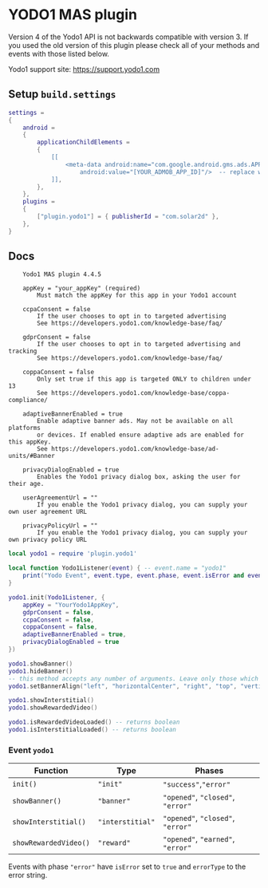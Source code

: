 # YODO1 MAS plugin

Version 4 of the Yodo1 API is not backwards compatible with version 3. If you used the old version of this plugin please check all of your methods and events with those listed below.

Yodo1 support site: https://support.yodo1.com

## Setup `build.settings`


```lua
settings =
{
    android =
    {
        applicationChildElements =
        {
            [[
                <meta-data android:name="com.google.android.gms.ads.APPLICATION_ID"
                    android:value="[YOUR_ADMOB_APP_ID]"/>  -- replace with your app id. See: https://goo.gl/fQ2neu
            ]],
        },
    },
    plugins = 
    {
        ["plugin.yodo1"] = { publisherId = "com.solar2d" },
    }, 
}
```

## Docs

```
    Yodo1 MAS plugin 4.4.5

    appKey = "your_appKey" (required)
        Must match the appKey for this app in your Yodo1 account

    ccpaConsent = false
        If the user chooses to opt in to targeted advertising
        See https://developers.yodo1.com/knowledge-base/faq/

    gdprConsent = false
        If the user chooses to opt in to targeted advertising and tracking
        See https://developers.yodo1.com/knowledge-base/faq/

    coppaConsent = false
        Only set true if this app is targeted ONLY to children under 13
        See https://developers.yodo1.com/knowledge-base/coppa-compliance/

    adaptiveBannerEnabled = true
        Enable adaptive banner ads. May not be available on all platforms
        or devices. If enabled ensure adaptive ads are enabled for this appKey.
        See https://developers.yodo1.com/knowledge-base/ad-units/#Banner

    privacyDialogEnabled = true
        Enables the Yodo1 privacy dialog box, asking the user for their age.

    userAgreementUrl = ""
        If you enable the Yodo1 privacy dialog, you can supply your own user agreement URL

    privacyPolicyUrl = ""
        If you enable the Yodo1 privacy dialog, you can supply your own privacy policy URL
```

```lua
local yodo1 = require 'plugin.yodo1'

local function Yodo1Listener(event) { -- event.name = "yodo1"
    print("Yodo Event", event.type, event.phase, event.isError and event.errorType)
}

yodo1.init(Yodo1Listener, {
    appKey = "YourYodo1AppKey",
    gdprConsent = false,
    ccpaConsent = false,
    coppaConsent = false,
    adaptiveBannerEnabled = true,
    privacyDialogEnabled = true
})

yodo1.showBanner()
yodo1.hideBanner()
-- this method accepts any number of arguments. Leave only those which make sense
yodo1.setBannerAlign("left", "horizontalCenter", "right", "top", "verticalCenter", "bottom")

yodo1.showInterstitial()
yodo1.showRewardedVideo()

yodo1.isRewardedVideoLoaded() -- returns boolean
yodo1.isInterstitialLoaded() -- returns boolean

```

### Event `yodo1`

| Function                | Type                | Phases                                  |
| ----------------------- | ------------------- | --------------------------------------- |
| `init()`                | `"init"`            | `"success"`,`"error"`                   |
| `showBanner()`          | `"banner"`          | `"opened"`, `"closed"`, `"error"`       |
| `showInterstitial()`    | `"interstitial"`    | `"opened"`, `"closed"`, `"error"`       |
| `showRewardedVideo()`   | `"reward"`          | `"opened"`, `"earned"`, `"error"`       |

Events with phase `"error"` have `isError` set to `true` and `errorType` to the error string.
